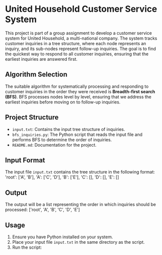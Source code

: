 # United Household Customer Service System

This project is part of a group assignment to develop a customer service system for United Household, a multi-national company. The system tracks customer inquiries in a tree structure, where each node represents an inquiry, and its sub-nodes represent follow-up inquiries. The goal is to find the quickest way to respond to all customer inquiries, ensuring that the earliest inquiries are answered first.

## Algorithm Selection

The suitable algorithm for systematically processing and responding to customer inquiries in the order they were received is **Breadth-first search (BFS)**. BFS processes nodes level by level, ensuring that we address the earliest inquiries before moving on to follow-up inquiries.

## Project Structure

- `input.txt`: Contains the input tree structure of inquiries.
- `bfs_inquiries.py`: The Python script that reads the input file and performs BFS to determine the order of inquiries.
- `README.md`: Documentation for the project.

## Input Format

The input file `input.txt` contains the tree structure in the following format:
  'root': ['A', 'B'],
  'A': ['C', 'D'],
  'B': ['E'],
  'C': [],
  'D': [],
  'E': []

## Output

The output will be a list representing the order in which inquiries should be processed:
  ['root', 'A', 'B', 'C', 'D', 'E']


## Usage

1. Ensure you have Python installed on your system.
2. Place your input file `input.txt` in the same directory as the script.
3. Run the script:

